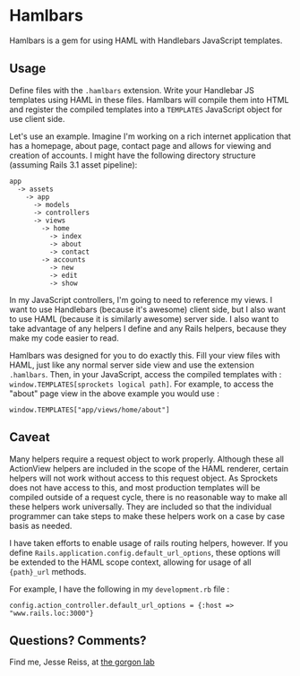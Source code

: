 Hamlbars
========

Hamlbars is a gem for using HAML with Handlebars JavaScript templates.

Usage
------

Define files with the `.hamlbars` extension. Write your Handlebar JS templates using HAML in these files. Hamlbars will compile them into HTML and register the compiled templates into a `TEMPLATES` JavaScript object for use client side.

Let's use an example. Imagine I'm working on a rich internet application that has a homepage, about page, contact page and allows for viewing and creation of accounts. I might have the following directory structure (assuming Rails 3.1 asset pipeline):
  
    app
      -> assets
        -> app
          -> models
          -> controllers
          -> views
            -> home
              -> index
              -> about
              -> contact
            -> accounts
              -> new
              -> edit
              -> show

In my JavaScript controllers, I'm going to need to reference my views. I want to use Handlebars (because it's awesome) client side, but I also want to use HAML (because it is similarly awesome) server side. I also want to take advantage of any helpers I define and any Rails helpers, because they make my code easier to read.

Hamlbars was designed for you to do exactly this. Fill your view files with HAML, just like any normal server side view and use the extension `.hamlbars`. Then, in your JavaScript, access the compiled templates with : `window.TEMPLATES[sprockets logical path]`. For example, to access the "about" page view in the above example you would use :

    window.TEMPLATES["app/views/home/about"]

Caveat
-------

Many helpers require a request object to work properly. Although these all ActionView helpers are included in the scope of the HAML renderer, certain helpers will not work without access to this request object. As Sprockets does not have access to this, and most production templates will be compiled outside of a request cycle, there is no reasonable way to make all these helpers work universally. They are included so that the individual programmer can take steps to make these helpers work on a case by case basis as needed.

I have taken efforts to enable usage of rails routing helpers, however. If you define `Rails.application.config.default_url_options`, these options will be extended to the HAML scope context, allowing for usage of all `{path}_url` methods.

For example, I have the following in my `development.rb` file :

    config.action_controller.default_url_options = {:host => "www.rails.loc:3000"}
  
Questions? Comments?
--------------------

Find me, Jesse Reiss, at [the gorgon lab](http://www.thegorgonlab.com)
    